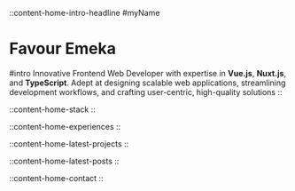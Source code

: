 ::content-home-intro-headline
#myName
# **Favour Emeka**

#intro
Innovative Frontend Web Developer with expertise in **Vue.js**, **Nuxt.js**, and **TypeScript**. Adept at designing scalable web applications, streamlining development workflows, and crafting user-centric, high-quality solutions
::

::content-home-stack
::

::content-home-experiences
::

::content-home-latest-projects
::

::content-home-latest-posts
::

::content-home-contact
::
